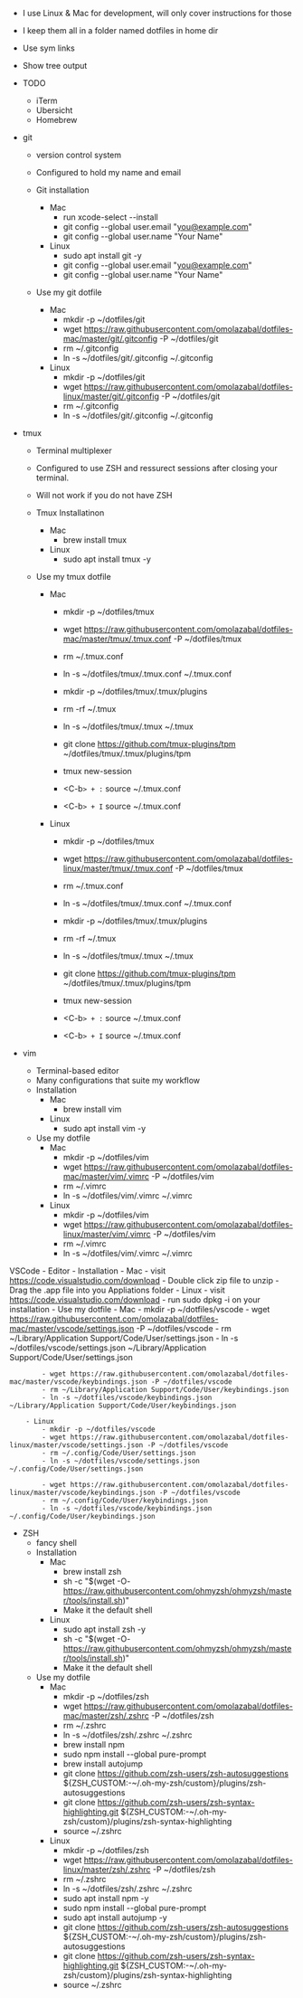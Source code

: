 
- I use Linux & Mac for development, will only cover instructions for those
- I keep them all in a folder named dotfiles in home dir
- Use sym links
- Show tree output
- TODO
	- iTerm
	- Ubersicht
	- Homebrew

- git
	- version control system
	- Configured to hold my name and email
	- Git installation
		- Mac
			- run xcode-select --install
			- git config --global user.email "you@example.com"
			- git config --global user.name "Your Name"
		- Linux
			- sudo apt install git -y
			- git config --global user.email "you@example.com"
			- git config --global user.name "Your Name"

	- Use my git dotfile
		- Mac
			- mkdir -p ~/dotfiles/git
			- wget https://raw.githubusercontent.com/omolazabal/dotfiles-mac/master/git/.gitconfig -P ~/dotfiles/git
			- rm ~/.gitconfig
			- ln -s ~/dotfiles/git/.gitconfig ~/.gitconfig
		- Linux
			- mkdir -p ~/dotfiles/git
			- wget https://raw.githubusercontent.com/omolazabal/dotfiles-linux/master/git/.gitconfig -P ~/dotfiles/git
			- rm ~/.gitconfig
			- ln -s ~/dotfiles/git/.gitconfig ~/.gitconfig

- tmux
	- Terminal multiplexer
	- Configured to use ZSH and ressurect sessions after closing your terminal.
	- Will not work if you do not have ZSH
	- Tmux Installatinon
		- Mac
			- brew install tmux
		- Linux
			- sudo apt install tmux -y

	- Use my tmux dotfile
		- Mac
			- mkdir -p ~/dotfiles/tmux
			- wget https://raw.githubusercontent.com/omolazabal/dotfiles-mac/master/tmux/.tmux.conf -P ~/dotfiles/tmux
			- rm ~/.tmux.conf
			- ln -s ~/dotfiles/tmux/.tmux.conf ~/.tmux.conf

			- mkdir -p ~/dotfiles/tmux/.tmux/plugins
			- rm -rf ~/.tmux
			- ln -s ~/dotfiles/tmux/.tmux ~/.tmux
			- git clone https://github.com/tmux-plugins/tpm ~/dotfiles/tmux/.tmux/plugins/tpm
			- tmux new-session
			- <C-b`> + :` source ~/.tmux.conf
			- <C-b`> + I` source ~/.tmux.conf
		- Linux
			- mkdir -p ~/dotfiles/tmux
			- wget https://raw.githubusercontent.com/omolazabal/dotfiles-linux/master/tmux/.tmux.conf -P ~/dotfiles/tmux
			- rm ~/.tmux.conf
			- ln -s ~/dotfiles/tmux/.tmux.conf ~/.tmux.conf

			- mkdir -p ~/dotfiles/tmux/.tmux/plugins
			- rm -rf ~/.tmux
			- ln -s ~/dotfiles/tmux/.tmux ~/.tmux
			- git clone https://github.com/tmux-plugins/tpm ~/dotfiles/tmux/.tmux/plugins/tpm
			- tmux new-session
			- <C-b`> + :` source ~/.tmux.conf
			- <C-b`> + I` source ~/.tmux.conf

- vim
	- Terminal-based editor
	- Many configurations that suite my workflow
	- Installation
		- Mac
			- brew install vim
		- Linux
			- sudo apt install vim -y
	- Use my dotfile
		- Mac
			- mkdir -p ~/dotfiles/vim
			- wget https://raw.githubusercontent.com/omolazabal/dotfiles-mac/master/vim/.vimrc -P ~/dotfiles/vim
			- rm ~/.vimrc
			- ln -s ~/dotfiles/vim/.vimrc ~/.vimrc
		- Linux
			- mkdir -p ~/dotfiles/vim
			- wget https://raw.githubusercontent.com/omolazabal/dotfiles-linux/master/vim/.vimrc -P ~/dotfiles/vim
			- rm ~/.vimrc
			- ln -s ~/dotfiles/vim/.vimrc ~/.vimrc
		
VSCode
	- Editor
	- Installation
		- Mac
			- visit https://code.visualstudio.com/download
			- Double click zip file to unzip
			- Drag the .app file into you Appliations folder
		- Linux
			- visit https://code.visualstudio.com/download
			- run sudo dpkg -i <filename> on your installation
	- Use my dotfile
		- Mac
			- mkdir -p ~/dotfiles/vscode
			- wget https://raw.githubusercontent.com/omolazabal/dotfiles-mac/master/vscode/settings.json -P ~/dotfiles/vscode
			- rm ~/Library/Application Support/Code/User/settings.json
			- ln -s ~/dotfiles/vscode/settings.json ~/Library/Application Support/Code/User/settings.json

			- wget https://raw.githubusercontent.com/omolazabal/dotfiles-mac/master/vscode/keybindings.json -P ~/dotfiles/vscode
			- rm ~/Library/Application Support/Code/User/keybindings.json
			- ln -s ~/dotfiles/vscode/keybindings.json ~/Library/Application Support/Code/User/keybindings.json

		- Linux
			- mkdir -p ~/dotfiles/vscode
			- wget https://raw.githubusercontent.com/omolazabal/dotfiles-linux/master/vscode/settings.json -P ~/dotfiles/vscode
			- rm ~/.config/Code/User/settings.json
			- ln -s ~/dotfiles/vscode/settings.json ~/.config/Code/User/settings.json

			- wget https://raw.githubusercontent.com/omolazabal/dotfiles-linux/master/vscode/keybindings.json -P ~/dotfiles/vscode
			- rm ~/.config/Code/User/keybindings.json
			- ln -s ~/dotfiles/vscode/keybindings.json ~/.config/Code/User/keybindings.json
			

- ZSH
	- fancy shell
	- Installation
		- Mac
			- brew install zsh
			- sh -c "$(wget -O- https://raw.githubusercontent.com/ohmyzsh/ohmyzsh/master/tools/install.sh)"
			- Make it the default shell
		- Linux
			- sudo apt install zsh -y
			- sh -c "$(wget -O- https://raw.githubusercontent.com/ohmyzsh/ohmyzsh/master/tools/install.sh)"
			- Make it the default shell
	- Use my dotfile
	    - Mac
            - mkdir -p ~/dotfiles/zsh
            - wget https://raw.githubusercontent.com/omolazabal/dotfiles-mac/master/zsh/.zshrc -P ~/dotfiles/zsh
            - rm ~/.zshrc
            - ln -s ~/dotfiles/zsh/.zshrc ~/.zshrc
            - brew install npm
            - sudo npm install --global pure-prompt
            - brew install autojump
            - git clone https://github.com/zsh-users/zsh-autosuggestions ${ZSH_CUSTOM:-~/.oh-my-zsh/custom}/plugins/zsh-autosuggestions
            - git clone https://github.com/zsh-users/zsh-syntax-highlighting.git ${ZSH_CUSTOM:-~/.oh-my-zsh/custom}/plugins/zsh-syntax-highlighting
            - source ~/.zshrc
	    - Linux
            - mkdir -p ~/dotfiles/zsh
            - wget https://raw.githubusercontent.com/omolazabal/dotfiles-linux/master/zsh/.zshrc -P ~/dotfiles/zsh
            - rm ~/.zshrc
            - ln -s ~/dotfiles/zsh/.zshrc ~/.zshrc
            - sudo apt install npm -y
            - sudo npm install --global pure-prompt
            - sudo apt install autojump -y
            - git clone https://github.com/zsh-users/zsh-autosuggestions ${ZSH_CUSTOM:-~/.oh-my-zsh/custom}/plugins/zsh-autosuggestions
            - git clone https://github.com/zsh-users/zsh-syntax-highlighting.git ${ZSH_CUSTOM:-~/.oh-my-zsh/custom}/plugins/zsh-syntax-highlighting
            - source ~/.zshrc

